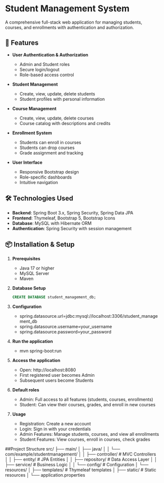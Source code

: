 # Student Management System

A comprehensive full-stack web application for managing students, courses, and enrollments with authentication and authorization.

## 🚀 Features

- **User Authentication & Authorization**
  - Admin and Student roles
  - Secure login/logout
  - Role-based access control

- **Student Management**
  - Create, view, update, delete students
  - Student profiles with personal information

- **Course Management** 
  - Create, view, update, delete courses
  - Course catalog with descriptions and credits

- **Enrollment System**
  - Students can enroll in courses
  - Students can drop courses
  - Grade assignment and tracking

- **User Interface**
  - Responsive Bootstrap design
  - Role-specific dashboards
  - Intuitive navigation

## 🛠️ Technologies Used

- **Backend**: Spring Boot 3.x, Spring Security, Spring Data JPA
- **Frontend**: Thymeleaf, Bootstrap 5, Bootstrap Icons
- **Database**: MySQL with Hibernate ORM
- **Authentication**: Spring Security with session management

## 📦 Installation & Setup

1. **Prerequisites**
   - Java 17 or higher
   - MySQL Server
   - Maven

2. **Database Setup**
   ```sql
   CREATE DATABASE student_management_db;

3. **Configuration**
    - spring.datasource.url=jdbc:mysql://localhost:3306/student_management_db
    - spring.datasource.username=your_username
    - spring.datasource.password=your_password

4. **Run the application**
    - mvn spring-boot:run

5. **Access the application**
    - Open: http://localhost:8080
    - First registered user becomes Admin
    - Subsequent users become Students

6. **Default roles**
    - Admin: Full access to all features (students, courses, enrollments)
    - Student: Can view their courses, grades, and enroll in new courses

7. **Usage**
    - Registration: Create a new account
    - Login: Sign in with your credentials
    - Admin Features: Manage students, courses, and view all enrollments
    - Student Features: View courses, enroll in courses, check grades

##Project Structure
src/
├── main/
│   ├── java/
│   │   └── com/example/studentmanagement/
│   │       ├── controller/     # MVC Controllers
│   │       ├── entity/         # JPA Entities
│   │       ├── repository/     # Data Access Layer
│   │       ├── service/        # Business Logic
│   │       └── config/         # Configuration
│   └── resources/
│       ├── templates/          # Thymeleaf templates
│       ├── static/             # Static resources
│       └── application.properties
